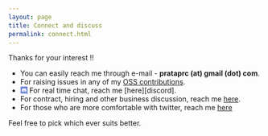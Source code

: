 ```yaml
---
layout: page
title: Connect and discuss
permalink: connect.html
---
```


Thanks for your interest !!

* <i class="fa fa-envelope-o" aria-hidden="true"></i>
  You can easily reach me through e-mail - **prataprc (at) gmail (dot) com**.
* <i class="fa fa-github" aria-hidden="true"></i>
  For raising issues in any of my [OSS contributions](./projects.html).
* <img src="./assets/Discord-Logo-Color.png" width="14" height="16" style="display: inline; vertical-align: bottom;">
   For real time chat, reach me [here][discord].
* <i class="fa fa-linkedin" aria-hidden="true" style="color:#0e76a8;"></i>
  For contract, hiring and other business discussion, reach me [here][linkedin].
* <i class="fa fa-twitter" aria-hidden="true" style="color:#1DA1F2;"></i>
  For those who are more comfortable with twitter, reach me [here][twitter]

Feel free to pick which ever suits better.

[github]: https://github.com/prataprc
[discord]: https://discord.com/users/474093640231419904
[linkedin]: https://www.linkedin.com/in/prataprc/
[twitter]: https://twitter.com/prataprc
